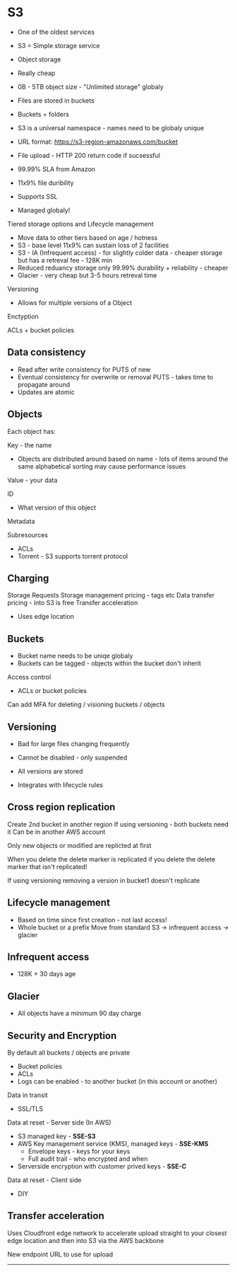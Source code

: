 S3
======================================

* One of the oldest services
* S3 = Simple storage service
* Object storage
* Really cheap
* 0B - 5TB object size - "Unlimited storage" globaly
* Files are stored in buckets
* Buckets = folders
* S3 is a universal namespace - names need to be globaly unique
* URL format: https://s3-region-amazonaws.com/bucket
* File upload - HTTP 200 return code if sucsessful
* 99.99% SLA from Amazon
* 11x9% file duribility
* Supports SSL

* Managed globaly!

Tiered storage options and Lifecycle management
* Move data to other tiers based on age / hotness
* S3 - base level 11x9% can sustain loss of 2 facilities
* S3 - IA (Infrequent access) - for slightly colder data - cheaper storage but has a retreval fee - 128K min
* Reduced reduancy storage only 99.99% durability + reliability - cheaper
* Glacier - very cheap but 3-5 hours retreval time

Versioning
* Allows for multiple versions of a Object

Enctyption

ACLs + bucket policies

Data consistency
---------------
* Read after write consistency for PUTS  of new
* Eventual consistency for overwrite or removal PUTS - takes time to propagate around
* Updates are atomic

Objects
---------------

Each object has:

Key - the name
* Objects are distributed around based on name - lots of items around the same
alphabetical sorting may cause performance issues

Value - your data

ID
* What version of this object

Metadata

Subresources
* ACLs
* Torrent - S3 supports torrent protocol

Charging
---------------

Storage
Requests
Storage management pricing - tags etc
Data transfer pricing - into S3 is free
Transfer acceleration
* Uses edge location

Buckets
---------------

* Bucket name needs to be uniqe globaly
* Buckets can be tagged - objects within the bucket don't inherit

Access control
* ACLs or bucket policies

Can add MFA for deleting / visioning buckets / objects

Versioning
---------------

* Bad for large files changing frequently
* Cannot be disabled - only suspended

* All versions are stored
* Integrates with lifecycle rules

Cross region replication
---------------

Create 2nd bucket in another region
If using versioning - both buckets need it
Can be in another AWS account

Only new objects or modified are replicted at first

When you delete the delete marker is replicated
if you delete the delete marker that isn't replicated!

If using versioning removing a version in bucket1 doesn't replicate

Lifecycle management
---------------

* Based on time since first creation - not last access!
* Whole bucket or a prefix
Move from standard S3 -> infrequent access -> glacier

Infrequent access
---------------

* 128K + 30 days age

Glacier
---------------

* All objects have a minimum 90 day charge


Security and Encryption
---------------

By default all buckets / objects are private
* Bucket policies
* ACLs
* Logs can be enabled - to another bucket (in this account or another)

Data in transit
* SSL/TLS

Data at reset - Server side (In AWS)
* S3 managed key - __SSE-S3__
* AWS Key management service (KMS), managed keys - __SSE-KMS__
  * Envelope keys - keys for your keys
  * Full audit trail - who encrypted and when
* Serverside encryption with customer prived keys - __SSE-C__

Data at reset - Client side
* DIY

Transfer acceleration
---------------

Uses Cloudfront edge network to accelerate upload straight to your closest edge location and then into S3 via the AWS backbone

New endpoint URL to use for upload



---------------
